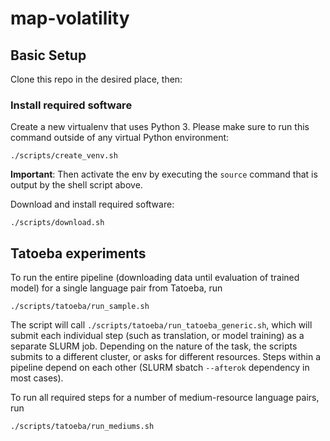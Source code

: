 # map-volatility

## Basic Setup

Clone this repo in the desired place, then:

### Install required software

Create a new virtualenv that uses Python 3. Please make sure to run this command outside of
any virtual Python environment:

    ./scripts/create_venv.sh

**Important**: Then activate the env by executing the `source` command that is output by the shell
script above.

Download and install required software:

    ./scripts/download.sh
    
## Tatoeba experiments

To run the entire pipeline (downloading data until evaluation of trained model) for a single language pair from Tatoeba, run

    ./scripts/tatoeba/run_sample.sh

The script will call `./scripts/tatoeba/run_tatoeba_generic.sh`, which will submit each individual step (such as translation, or model training) as a separate SLURM job. Depending on the nature of the task, the scripts submits to a different cluster, or asks for different resources. Steps within a pipeline depend on each other (SLURM sbatch `--afterok` dependency in most cases).

To run all required steps for a number of medium-resource language pairs, run

    ./scripts/tatoeba/run_mediums.sh
